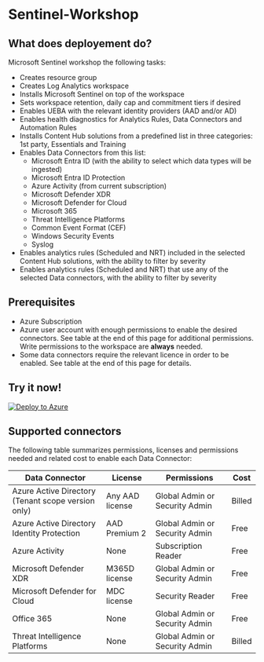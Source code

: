 # Sentinel-Workshop

## What does deployement do?

Microsoft Sentinel workshop the following tasks:

- Creates resource group
- Creates Log Analytics workspace
- Installs Microsoft Sentinel on top of the workspace
- Sets workspace retention, daily cap and commitment tiers if desired
- Enables UEBA with the relevant identity providers (AAD and/or AD)
- Enables health diagnostics for Analytics Rules, Data Connectors and Automation Rules
- Installs Content Hub solutions from a predefined list in three categories: 1st party, Essentials and Training
- Enables Data Connectors from this list:
    + Microsoft Entra ID (with the ability to select which data types will be ingested)
    + Microsoft Entra ID Protection
    + Azure Activity (from current subscription)
    + Microsoft Defender XDR
    + Microsoft Defender for Cloud
    + Microsoft 365
    + Threat Intelligence Platforms
    + Common Event Format (CEF)
    + Windows Security Events
    + Syslog
- Enables analytics rules (Scheduled and NRT) included in the selected Content Hub solutions, with the ability to filter by severity
- Enables analytics rules (Scheduled and NRT) that use any of the selected Data connectors, with the ability to filter by severity

## Prerequisites

- Azure Subscription
- Azure user account with enough permissions to enable the desired connectors. See table at the end of this page for additional permissions. Write permissions to the workspace are **always** needed.
- Some data connectors require the relevant licence in order to be enabled. See table at the end of this page for details.

## Try it now!
[![Deploy to Azure](https://aka.ms/deploytoazurebutton)](https://portal.azure.com/#create/Microsoft.Template/uri/https%3A%2F%2Fraw.githubusercontent.com%2Fmbhimji%2FSentinel-Workshop%2Fmain%2Fazuredeploy.json/createUIDefinitionUri/https%3A%2F%2Fraw.githubusercontent.com%2Fmbhimji%2FSentinel-Workshop%2Fmain%2FcreateUiDefinition.json) 
 

## Supported connectors

The following table summarizes permissions, licenses and permissions needed and related cost to enable each Data Connector:

| Data Connector                                 | License         |  Permissions                    | Cost      |
| ---------------------------------------------- | --------------- |---------------------------------|-----------|
| Azure Active Directory (Tenant scope version only) | Any AAD license | Global Admin or Security Admin  | Billed    |
| Azure Active Directory Identity Protection  | AAD Premium 2   | Global Admin or Security Admin  | Free      |
| Azure Activity                                 | None            | Subscription Reader             | Free      |
| Microsoft Defender XDR                         | M365D license   | Global Admin or Security Admin  | Free      |
| Microsoft Defender for Cloud                   | MDC license     | Security Reader                 | Free      |
| Office 365                                     | None            | Global Admin or Security Admin  | Free      |
| Threat Intelligence Platforms                  | None            | Global Admin or Security Admin  | Billed    |
